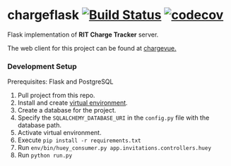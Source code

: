 # chargeflask [![Build Status](https://travis-ci.org/ritstudentgovernment/chargeflask.svg?branch=master)](https://travis-ci.org/ritstudentgovernment/chargeflask) [![codecov](https://codecov.io/gh/ritstudentgovernment/chargeflask/branch/master/graph/badge.svg)](https://codecov.io/gh/ritstudentgovernment/chargeflask) 



Flask implementation of **RIT Charge Tracker** server.

The web client for this project can be found at [chargevue.](https://github.com/ritstudentgovernment/chargevue)



### Development Setup

Prerequisites: Flask and PostgreSQL

1. Pull project from this repo.
2. Install and create [virtual environment](http://python-guide-pt-br.readthedocs.io/en/latest/dev/virtualenvs/).
3. Create a database for the project.
4. Specify the ``SQLALCHEMY_DATABASE_URI`` in the ``config.py`` file with the database path.
5. Activate virtual environment.
6. Execute `pip install -r requirements.txt`
7. Run ``env/bin/huey_consumer.py app.invitations.controllers.huey``
8. Run ``python run.py``



